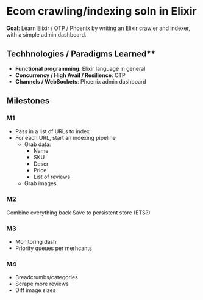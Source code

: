 # Ecom crawling/indexing soln in Elixir

**Goal**: Learn Elixir / OTP / Phoenix by writing an Elixir crawler and indexer, with a simple admin dashboard.

## Techhnologies / Paradigms Learned**

* **Functional programming**: Elixir language in general
* **Concurrency / High Avail / Resilience**: OTP
* **Channels / WebSockets**: Phoenix admin dashboard

## Milestones

### M1

* Pass in a list of URLs to index
* For each URL, start an indexing pipeline
  * Grab data:
    * Name
    * SKU
    * Descr
    * Price
    * List of reviews
  * Grab images

### M2

Combine everything back
Save to persistent store (ETS?)

### M3

* Monitoring dash
* Priority queues per merhcants

### M4

* Breadcrumbs/categories
* Scrape more reviews
* Diff image sizes
